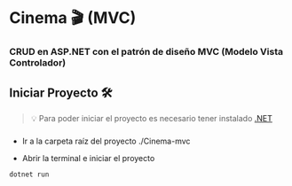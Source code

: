 # Cinema 🎬 (MVC)

### CRUD en ASP.NET con el patrón de diseño MVC (Modelo Vista Controlador)

## Iniciar Proyecto 🛠️

> 💡 Para poder iniciar el proyecto es necesario tener instalado [.NET](https://dotnet.microsoft.com/es-es/download)

###

- Ir a la carpeta raíz del proyecto ./Cinema-mvc

- Abrir la terminal e iniciar el proyecto

```bash
dotnet run
```